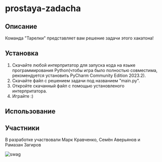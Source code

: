 # prostaya-zadacha
## Описание
Команда "Тарелки" представляет вам решение задачи этого хакатона!

## Установка
1. Скачайте любой интерпритатор для запуска кода на языке программирования Python(чтобы игра было полностью совместима, рекомендуется установить PyCharm Community Edition 2023.2).
2. Скачайте файл с решением задачи под названием "main.py".
3. Откройте скачанный файл с помощью установленого интерпритатора.
4. Играйте :)

## Использование


## Участники
В разработке участвовали Марк Кравченко, Семён Аверьянов и Рамазан Загиров

![swag](https://i1.sndcdn.com/artworks-GpzTlvFv6Kmn6eU6-Z7C4oQ-t500x500.jpg)
